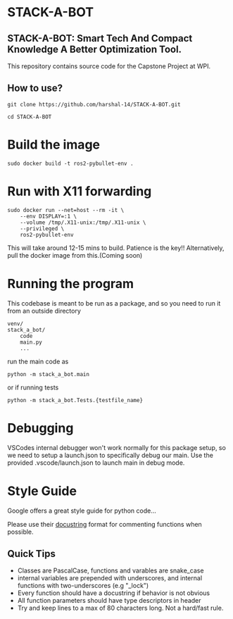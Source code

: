 # STACK-A-BOT
STACK-A-BOT: Smart Tech And Compact Knowledge A Better Optimization Tool.
----
This repository contains source code for the Capstone Project at WPI. 

## How to use?
```
git clone https://github.com/harshal-14/STACK-A-BOT.git
```

```
cd STACK-A-BOT
```

# Build the image
```
sudo docker build -t ros2-pybullet-env .
```

# Run with X11 forwarding
```	
sudo docker run --net=host --rm -it \
    --env DISPLAY=:1 \
    --volume /tmp/.X11-unix:/tmp/.X11-unix \
    --privileged \
    ros2-pybullet-env
```
    
This will take around 12-15 mins to build. Patience is the key!! Alternatively, pull the docker image from this.(Coming soon)

# Running the program

This codebase is meant to be run as a package, and so you need to run it from an outside directory

``` 
venv/
stack_a_bot/
    code
    main.py
    ...
```
run the main code as 
```
python -m stack_a_bot.main 
```
or if running tests
```
python -m stack_a_bot.Tests.{testfile_name}
```
# Debugging

VSCodes internal debugger won't work normally for this package setup, so we need to setup a launch.json to specifically debug our main. Use the provided .vscode/launch.json to launch main in debug mode.


# Style Guide

Google offers a great style guide for python code...

Please use their [docustring](https://google.github.io/styleguide/pyguide.html#383-functions-and-methods) format for commenting functions when possible. 

## Quick Tips

* Classes are PascalCase, functions and varables are snake_case
* internal variables are prepended with underscores, and internal functions with two-underscores (e.g "_lock")
* Every function should have a docustring if behavior is not obvious
* All function parameters should have type descriptors in header
* Try and keep lines to a max of 80 characters long. Not a hard/fast rule.